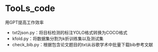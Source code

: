 # TooLs_code
 用GPT提高工作效率

- txt2json.py：将目标检测的标注YOLO格式转换为COCO格式
- kfold.py：将数据集分割为k折训练集以及测试集
- check_bib.py：根据包含论文题目的txt从谷歌学术中批量下载bib参考文献
